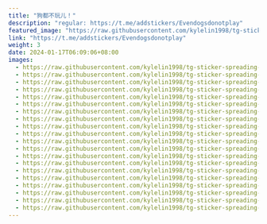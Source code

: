 ```yaml
---
title: "狗都不玩儿！"
description: "regular: https://t.me/addstickers/Evendogsdonotplay"
featured_image: "https://raw.githubusercontent.com/kylelin1998/tg-sticker-spreading-worldwide-images/main/img/dbd2976e-8c3c-458c-9771-68e89b714d92.jpg"
link: "https://t.me/addstickers/Evendogsdonotplay"
weight: 3
date: 2024-01-17T06:09:06+08:00
images:
  - https://raw.githubusercontent.com/kylelin1998/tg-sticker-spreading-worldwide-images/main/img/dbd2976e-8c3c-458c-9771-68e89b714d92.jpg
  - https://raw.githubusercontent.com/kylelin1998/tg-sticker-spreading-worldwide-images/main/img/479062f6-22ce-4630-a064-028f182cf58d.jpg
  - https://raw.githubusercontent.com/kylelin1998/tg-sticker-spreading-worldwide-images/main/img/5f27bb50-b830-4807-b3e0-8479aa725ef5.jpg
  - https://raw.githubusercontent.com/kylelin1998/tg-sticker-spreading-worldwide-images/main/img/a5949dac-8ed6-4c2e-b64a-ab4f3db8302f.jpg
  - https://raw.githubusercontent.com/kylelin1998/tg-sticker-spreading-worldwide-images/main/img/409af0de-2c43-4730-a18d-e3ef03105908.jpg
  - https://raw.githubusercontent.com/kylelin1998/tg-sticker-spreading-worldwide-images/main/img/0defad7b-8aa1-4e49-9373-e8c59a0ee86b.jpg
  - https://raw.githubusercontent.com/kylelin1998/tg-sticker-spreading-worldwide-images/main/img/c4c36ab2-d439-4051-be8f-ab6d5f8cee11.jpg
  - https://raw.githubusercontent.com/kylelin1998/tg-sticker-spreading-worldwide-images/main/img/bea9844e-9687-4cbf-8022-bfe303168ffa.jpg
  - https://raw.githubusercontent.com/kylelin1998/tg-sticker-spreading-worldwide-images/main/img/a28f5695-eaba-4e77-87e3-3a2da86c848c.jpg
  - https://raw.githubusercontent.com/kylelin1998/tg-sticker-spreading-worldwide-images/main/img/a0a4c8ae-122e-4ab6-9031-03f06b4992ca.jpg
  - https://raw.githubusercontent.com/kylelin1998/tg-sticker-spreading-worldwide-images/main/img/46ee808d-4b4e-4c70-9d7e-ada2f8b35136.jpg
  - https://raw.githubusercontent.com/kylelin1998/tg-sticker-spreading-worldwide-images/main/img/645aaafc-fe1d-41f7-9c13-8058eec26cf9.jpg
  - https://raw.githubusercontent.com/kylelin1998/tg-sticker-spreading-worldwide-images/main/img/09f48409-01c9-40e3-ac31-01f185005858.jpg
  - https://raw.githubusercontent.com/kylelin1998/tg-sticker-spreading-worldwide-images/main/img/ca99abcf-05da-4ccc-bb78-bbb8d71a9b3c.jpg
  - https://raw.githubusercontent.com/kylelin1998/tg-sticker-spreading-worldwide-images/main/img/85eb2693-f272-4473-b7e3-06f5343a6277.jpg
  - https://raw.githubusercontent.com/kylelin1998/tg-sticker-spreading-worldwide-images/main/img/8e17c30b-87a1-4827-8d0d-755764ba57c3.jpg
  - https://raw.githubusercontent.com/kylelin1998/tg-sticker-spreading-worldwide-images/main/img/b9d377a9-b7f4-4c5d-8f9b-bddd500a7d4b.jpg
  - https://raw.githubusercontent.com/kylelin1998/tg-sticker-spreading-worldwide-images/main/img/fba8bdd9-ddc4-40f5-9e96-6b1d11142ec6.jpg
  - https://raw.githubusercontent.com/kylelin1998/tg-sticker-spreading-worldwide-images/main/img/8ecbb238-6dad-4f54-81f4-d2088c054b86.jpg
  - https://raw.githubusercontent.com/kylelin1998/tg-sticker-spreading-worldwide-images/main/img/3353514c-7663-422f-8cea-5cfeaab90af6.jpg
---
```


